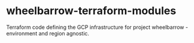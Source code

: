 # wheelbarrow-terraform-modules
Terraform code defining the GCP infrastructure for project wheelbarrow - environment and region agnostic.
